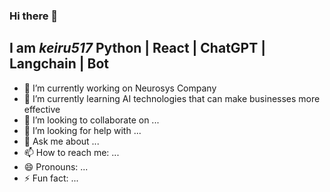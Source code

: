 ### Hi there 👋
## I am *keiru517* Python | React | ChatGPT | Langchain | Bot
- 🔭 I’m currently working on Neurosys Company
- 🌱 I’m currently learning AI technologies that can make businesses more effective
- 👯 I’m looking to collaborate on ...
- 🤔 I’m looking for help with ...
- 💬 Ask me about ...
- 📫 How to reach me: ...
- 😄 Pronouns: ...
- ⚡ Fun fact: ...

